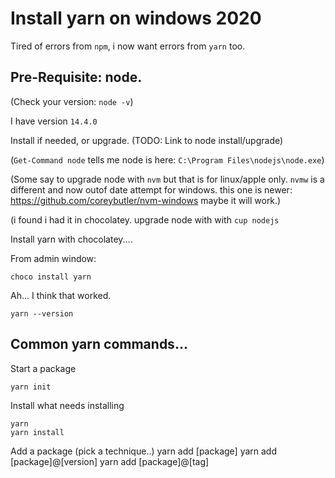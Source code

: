 # Install yarn on windows 2020

Tired of errors from `npm`, i now want errors from `yarn` too.

## Pre-Requisite: node.

(Check your version: `node -v`)

I have version `14.4.0`

Install if needed, or upgrade. (TODO: Link to node install/upgrade)

(`Get-Command node` tells me node is here: `C:\Program Files\nodejs\node.exe`)

(Some say to upgrade node with `nvm` but that is for linux/apple only. `nvmw` is a different and now outof date attempt for windows. this one is newer: <https://github.com/coreybutler/nvm-windows> maybe it will work.)

(i found i had it in chocolatey. upgrade node with with `cup nodejs`

Install yarn with chocolatey....

From admin window:

	choco install yarn


Ah... I think that worked.


	yarn --version



## Common yarn commands...



Start a package
	
	yarn init


Install what needs installing

	yarn 
	yarn install
	
	
Add a package (pick a technique..)
	yarn add [package]
	yarn add [package]@[version]
	yarn add [package]@[tag]